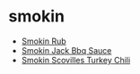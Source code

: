 # smokin

 * [Smokin Rub](../index/s/smokin-rub-365410.json)
 * [Smokin Jack Bbq Sauce](../index/s/smokin-jack-bbq-sauce.json)
 * [Smokin Scovilles Turkey Chili](../index/s/smokin-scovilles-turkey-chili.json)
